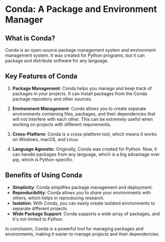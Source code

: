 # Conda: A Package and Environment Manager

## What is Conda?

Conda is an open-source package management system and environment management system. It was created for Python programs, but it can package and distribute software for any language.

## Key Features of Conda

1. **Package Management**: Conda helps you manage and keep track of packages in your projects. It can install packages from the Conda package repository and other sources.

2. **Environment Management**: Conda allows you to create separate environments containing files, packages, and their dependencies that will not interfere with each other. This can be extremely useful when working on projects with different requirements.

3. **Cross-Platform**: Conda is a cross-platform tool, which means it works on Windows, macOS, and Linux.

4. **Language Agnostic**: Originally, Conda was created for Python. Now, it can handle packages from any language, which is a big advantage over pip, which is Python-specific.

## Benefits of Using Conda

- **Simplicity**: Conda simplifies package management and deployment.
- **Reproducibility**: Conda allows you to share your environments with others, which helps in reproducing research.
- **Isolation**: With Conda, you can easily create isolated environments to separate different projects.
- **Wide Package Support**: Conda supports a wide array of packages, and it's not limited to Python.

In conclusion, Conda is a powerful tool for managing packages and environments, making it easier to manage projects and their dependencies.
